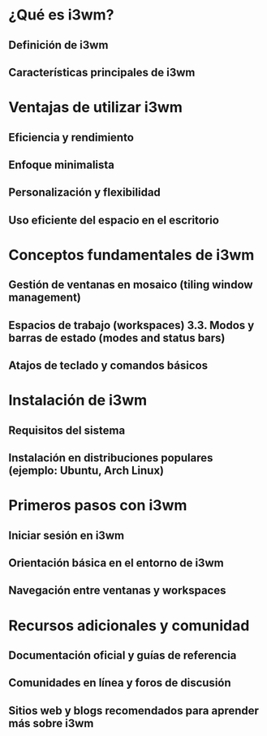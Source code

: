 # ¿Qué es i3wm?

## Definición de i3wm

## Características principales de i3wm

# Ventajas de utilizar i3wm 

## Eficiencia y rendimiento 

## Enfoque minimalista 

## Personalización y flexibilidad 

## Uso eficiente del espacio en el escritorio

# Conceptos fundamentales de i3wm 

## Gestión de ventanas en mosaico (tiling window management) 

## Espacios de trabajo (workspaces) 3.3. Modos y barras de estado (modes and status bars) 

## Atajos de teclado y comandos básicos

# Instalación de i3wm 

## Requisitos del sistema 

## Instalación en distribuciones populares (ejemplo: Ubuntu, Arch Linux)

# Primeros pasos con i3wm 

## Iniciar sesión en i3wm

## Orientación básica en el entorno de i3wm 

## Navegación entre ventanas y workspaces

# Recursos adicionales y comunidad 

## Documentación oficial y guías de referencia 

## Comunidades en línea y foros de discusión 

## Sitios web y blogs recomendados para aprender más sobre i3wm